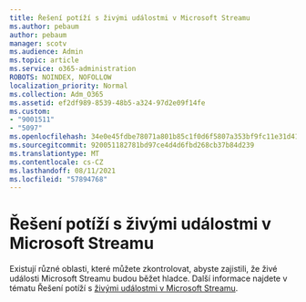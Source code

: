 ```yaml
---
title: Řešení potíží s živými událostmi v Microsoft Streamu
ms.author: pebaum
author: pebaum
manager: scotv
ms.audience: Admin
ms.topic: article
ms.service: o365-administration
ROBOTS: NOINDEX, NOFOLLOW
localization_priority: Normal
ms.collection: Adm_O365
ms.assetid: ef2df989-8539-48b5-a324-97d2e09f14fe
ms.custom:
- "9001511"
- "5097"
ms.openlocfilehash: 34e0e45fdbe78071a801b85c1f0d6f5807a353bf9fc11e31d412fe662438c630
ms.sourcegitcommit: 920051182781bd97ce4d4d6fbd268cb37b84d239
ms.translationtype: MT
ms.contentlocale: cs-CZ
ms.lasthandoff: 08/11/2021
ms.locfileid: "57894768"
---
```

# <a name="troubleshooting-live-events-in-microsoft-stream"></a>Řešení potíží s živými událostmi v Microsoft Streamu

Existují různé oblasti, které můžete zkontrolovat, abyste zajistili, že živé události Microsoft Streamu budou běžet hladce. Další informace najdete v tématu Řešení potíží s [živými událostmi v Microsoft Streamu](https://docs.microsoft.com/stream/live-event-troubleshooting).
